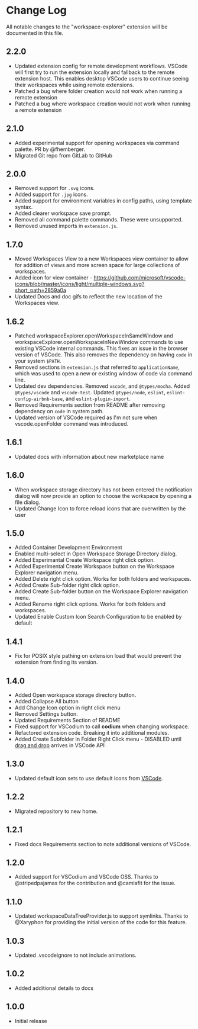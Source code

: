 # Change Log

All notable changes to the "workspace-explorer" extension will be documented in this file.

## 2.2.0

- Updated extension config for remote development workflows. VSCode will first try to run the extension locally and fallback to the remote extension host. This enables desktop VSCode users to continue seeing their workspaces while using remote extensions.
- Patched a bug where folder creation would not work when running a remote extension
- Patched a bug where workspace creation would not work when running a remote extension

## 2.1.0

- Added experimental support for opening workspaces via command palette. PR by @fhemberger.
- Migrated Git repo from GitLab to GitHub

## 2.0.0

- Removed support for `.svg` icons.
- Added support for `.jpg` icons.
- Added support for environment variables in config paths, using template syntax.
- Added clearer workspace save prompt.
- Removed all command palette commands. These were unsupported.
- Removed unused imports in `extension.js`.

## 1.7.0

- Moved Workspaces View to a new Workspaces view container to allow for addition of views and more screen space for large collections of workspaces.
- Added icon for view container - https://github.com/microsoft/vscode-icons/blob/master/icons/light/multiple-windows.svg?short_path=2859a0a
- Updated Docs and doc gifs to reflect the new location of the Workspaces view.

## 1.6.2

- Patched workspaceExplorer.openWorkspaceInSameWindow and workspaceExplorer.openWorkspaceInNewWindow commands to use existing VSCode internal commands. This fixes an issue in the browser version of VSCode. This also removes the dependency
  on having `code` in your system `$PATH`.
- Removed sections in `extension.js` that referred to `applicationName`,
  which was used to open a new or existing window of code via command line.
- Updated dev dependencies. Removed `vscode`, and `@types/mocha`. Added `@types/vscode` and `vscode-test`. Updated `@types/node`, `eslint`, `eslint-config-airbnb-base`, and `eslint-plugin-import`.
- Removed Requirements section from README after removing dependency on `code` in system path.
- Updated version of VSCode required as I'm not sure when vscode.openFolder command was introduced.

## 1.6.1

- Updated docs with information about new marketplace name

## 1.6.0

- When workspace storage directory has not been entered the notification dialog will now provide an option to choose the workspace by opening a file dialog.
- Updated Change Icon to force reload icons that are overwritten by the user

## 1.5.0

- Added Container Development Environment
- Enabled multi-select in Open Workspace Storage Directory dialog.
- Added Experimantal Create Workspace right click option.
- Added Experimental Create Workspace button on the Workspace Explorer navigation menu.
- Added Delete right click option. Works for both folders and workspaces.
- Added Create Sub-folder right click option.
- Added Create Sub-folder button on the Workspace Explorer navigation menu.
- Added Rename right click options. Works for both folders and workspaces.
- Updated Enable Custom Icon Search Configuration to be enabled by default

## 1.4.1

- Fix for POSIX style pathing on extension load that would prevent the extension from finding its version.

## 1.4.0

- Added Open workspace storage directory button.
- Added Collapse All button
- Add Change Icon option in right click menu
- Removed Settings button.
- Updated Requirements Section of README
- Fixed support for VSCodium to call **codium** when changing workspace.
- Refactored extension code. Breaking it into additional modules.
- Added Create Subfolder in Folder Right Click menu - DISABLED until [drag and drop](https://github.com/microsoft/vscode/issues/32592) arrives in VSCode API

## 1.3.0

- Updated default icon sets to use default icons from [VSCode](https://github.com/microsoft/vscode-icons).

## 1.2.2

- Migrated repository to new home.

## 1.2.1

- Fixed docs Requirements section to note additional versions of VSCode.

## 1.2.0

- Added support for VSCodium and VSCode OSS. Thanks to @stripedpajamas
  for the contribution and @camlafit for the issue.

## 1.1.0

- Updated workspaceDataTreeProvider.js to support symlinks. Thanks to
  @Xaryphon for providing the initial version of the code for this feature.

## 1.0.3

- Updated .vscodeignore to not include animations.

## 1.0.2

- Added additional details to docs

## 1.0.0

- Initial release
